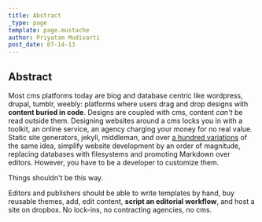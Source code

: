 ```yaml
---
title: Abstract
_type: page
template: page.mustache
author: Priyatam Mudivarti
post_date: 07-14-13
---
```


## Abstract

Most cms platforms today are blog and database centric like wordpress, drupal, tumblr, weebly: platforms where users drag and drop designs with **content buried in code**. Designs are coupled with cms, content _can't_ be read outside them. Designing websites around a cms locks you in with a toolkit, an online service, an agency charging your money for no real value. Static site generators, jekyll, middleman, and over [a hundred variations](http://nanoc.ws/about/) of the same idea, simplify website development by an order of magnitude, replacing databases with filesystems and promoting Markdown over editors. However, you have to be a developer to customize them.

Things shouldn't be this way.

Editors and publishers should be able to write templates by hand, buy reusable themes, add, edit content, **script an editorial workflow**, and host a site on dropbox. No lock-ins, no contracting agencies, no cms.
